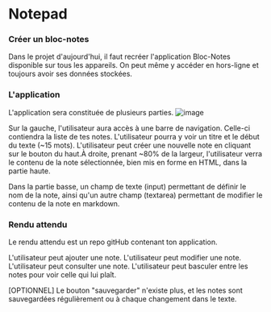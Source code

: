 # Notepad

### Créer un bloc-notes
Dans le projet d'aujourd'hui, il faut recréer l'application Bloc-Notes disponible sur tous les appareils. On peut même y accéder en hors-ligne et toujours avoir ses données stockées.

### L'application
L'application sera constituée de plusieurs parties.
![image](https://github.com/AmandineFernandes/notepad/assets/129835381/9e0818eb-25b1-4761-ad70-e860c0dab7cc)

Sur la gauche, l'utilisateur aura accès à une barre de navigation. Celle-ci contiendra la liste de tes notes. L'utilisateur pourra y voir un titre et le début du texte (~15 mots). L'utilisateur peut créer une nouvelle note en cliquant sur le bouton du haut.À droite, prenant ~80% de la largeur, l'utilisateur verra le contenu de la note sélectionnée, bien mis en forme en HTML, dans la partie haute.

Dans la partie basse, un champ de texte (input) permettant de définir le nom de la note, ainsi qu'un autre champ (textarea) permettant de modifier le contenu de la note en markdown.

### Rendu attendu
Le rendu attendu est un repo gitHub contenant ton application.

L'utilisateur peut ajouter une note.
L'utilisateur peut modifier une note.
L'utilisateur peut consulter une note.
L'utilisateur peut basculer entre les notes pour voir celle qui lui plaît.

[OPTIONNEL] Le bouton "sauvegarder" n'existe plus, et les notes sont sauvegardées régulièrement ou à chaque changement dans le texte.





